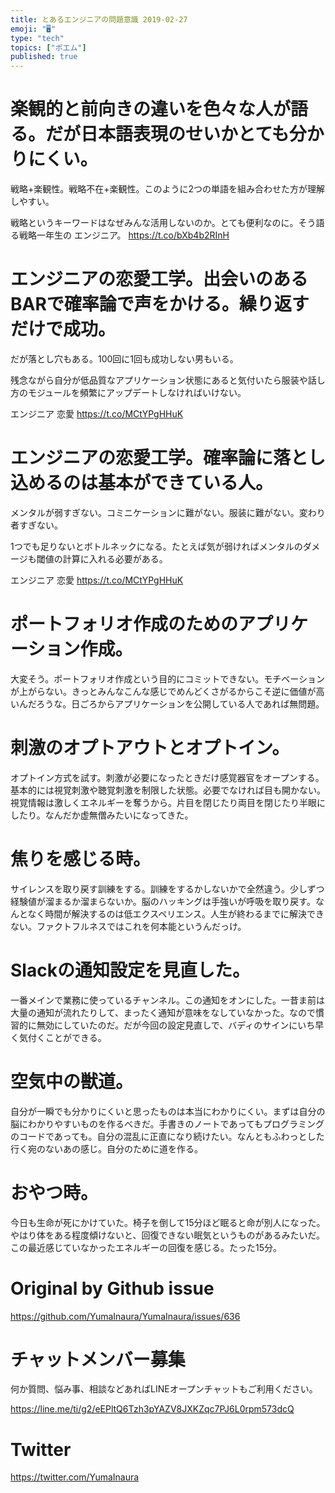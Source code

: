 ```yaml
---
title: とあるエンジニアの問題意識 2019-02-27
emoji: "🖥"
type: "tech"
topics: ["ポエム"]
published: true
---
```



# 楽観的と前向きの違いを色々な人が語る。だが日本語表現のせいかとても分かりにくい。

戦略+楽観性。戦略不在+楽観性。このように2つの単語を組み合わせた方が理解しやすい。

戦略というキーワードはなぜみんな活用しないのか。とても便利なのに。そう語る戦略一年生の エンジニア。 <https://t.co/bXb4b2RInH> 
# エンジニアの恋愛工学。出会いのあるBARで確率論で声をかける。繰り返すだけで成功。

だが落とし穴もある。100回に1回も成功しない男もいる。

残念ながら自分が低品質なアプリケーション状態にあると気付いたら服装や話し方のモジュールを頻繁にアップデートしなければいけない。

エンジニア 恋愛 <https://t.co/MCtYPgHHuK> 
# エンジニアの恋愛工学。確率論に落とし込めるのは基本ができている人。

メンタルが弱すぎない。コミニケーションに難がない。服装に難がない。変わり者すぎない。

1つでも足りないとボトルネックになる。たとえば気が弱ければメンタルのダメージも閾値の計算に入れる必要がある。

エンジニア 恋愛 <https://t.co/MCtYPgHHuK> 
# ポートフォリオ作成のためのアプリケーション作成。
大変そう。ポートフォリオ作成という目的にコミットできない。モチベーションが上がらない。きっとみんなこんな感じでめんどくさがるからこそ逆に価値が高いんだろうな。日ごろからアプリケーションを公開している人であれば無問題。

# 刺激のオプトアウトとオプトイン。
オプトイン方式を試す。刺激が必要になったときだけ感覚器官をオープンする。基本的には視覚刺激や聴覚刺激を制限した状態。必要でなければ目も開かない。視覚情報は激しくエネルギーを奪うから。片目を閉じたり両目を閉じたり半眼にしたり。なんだか虚無僧みたいになってきた。

# 焦りを感じる時。
サイレンスを取り戻す訓練をする。訓練をするかしないかで全然違う。少しずつ経験値が溜まるか溜まらないか。脳のハッキングは手強いが呼吸を取り戻す。なんとなく時間が解決するのは低エクスペリエンス。人生が終わるまでに解決できない。ファクトフルネスではこれを何本能というんだっけ。

# Slackの通知設定を見直した。
一番メインで業務に使っているチャンネル。この通知をオンにした。一昔ま前は大量の通知が流れたりして、まったく通知が意味をなしていなかった。なので慣習的に無効にしていたのだ。だが今回の設定見直しで、バディのサインにいち早く気付くことができる。

# 空気中の獣道。
自分が一瞬でも分かりにくいと思ったものは本当にわかりにくい。まずは自分の脳にわかりやすいものを作るべきだ。手書きのノートであってもプログラミングのコードであっても。自分の混乱に正直になり続けたい。なんともふわっとした行く宛のないあの感じ。自分のために道を作る。

# おやつ時。
今日も生命が死にかけていた。椅子を倒して15分ほど眠ると命が別人になった。やはり体をある程度傾けないと、回復できない眠気というものがあるみたいだ。この最近感じていなかったエネルギーの回復を感じる。たった15分。

# Original by Github issue

https://github.com/YumaInaura/YumaInaura/issues/636








<!-- Update From Qiita API -->

# チャットメンバー募集


何か質問、悩み事、相談などあればLINEオープンチャットもご利用ください。

https://line.me/ti/g2/eEPltQ6Tzh3pYAZV8JXKZqc7PJ6L0rpm573dcQ





# Twitter


https://twitter.com/YumaInaura


<!-- Update From Qiita API -->


